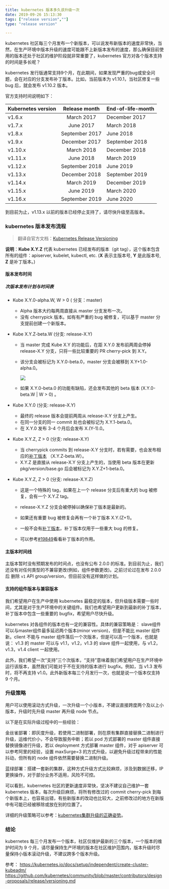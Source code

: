 ```yaml
---
title: kubernetes 版本多久该升级一次
date: 2019-09-26 15:13:30
tags: ["release version",""]
type: "release version"

---
```


kubernetes  社区每三个月发布一个新版本，可以说发布新版本的速度非常快，当然，在生产环境中版本升级的速度可能跟不上新版本发布的速度，那么确保目前使用的版本还处于社区的维护阶段就非常重要了，kubernetes 官方对各个版本支持的时间是多长呢？

kubernetes 发行版通常支持9个月，在此期间，如果发现严重的bug或安全问题，会在对应的分支发布补丁版本。比如，当前版本为 v1.10.1，当社区修复一些 bug 后，就会发布 v1.10.2 版本。

官方支持时间说明如下：

| Kubernetes version | Release month  | End-of-life-month |
| :----------------- | :------------: | :---------------- |
| v1.6.x             |   March 2017   | December 2017     |
| v1.7.x             |   June 2017    | March 2018        |
| v1.8.x             | September 2017 | June 2018         |
| v1.9.x             | December 2017  | September 2018    |
| v1.10.x            |   March 2018   | December 2018     |
| v1.11.x            |   June 2018    | March 2019        |
| v1.12.x            | September 2018 | June 2019         |
| v1.13.x            | December 2018  | September 2019    |
| v1.14.x            |   March 2019   | December 2019     |
| v1.15.x            |   June 2019    | March 2020        |
| v1.16.x            | September 2019 | June 2020         |

到目前为止，v1.13.x 以前的版本已经停止支持了，请尽快升级至高版本。



### kubernetes 版本发布流程

>  翻译自官方文档：[Kubernetes Release Versioning](https://github.com/kubernetes/community/blob/master/contributors/design-proposals/release/versioning.md)

 **说明**：**Kube X.Y.Z** 代表 kubernetes 已经发布的版本（git tag），这个版本包含所有的组件：apiserver, kubelet, kubectl, etc. (**X** 表示主版本号, **Y** 是此版本号, **Z** 是补丁版本。)



#### 版本发布时间

##### 次版本发布计划与时间表

- Kube X.Y.0-alpha.W, W > 0 ( 分支：master)
  - Alpha 版本大约每两周直接从 master 分支发布一次。
  - 没有 cherrypick 版本。如有有严重的 bug 被修复，可以基于 master 分支提前创建一个新版本。

- Kube X.Y.Z-beta.W (分支: release-X.Y)

  - 当 master 完成 Kube X.Y 的功能后，在距 X.Y.0 发布前两周会停掉 release-X.Y 分支，只将一些比较重要的 PR cherry-pick 到 X.Y。

  - 该分支会被标记为  X.Y.0-beta.0，master 分支会被移到  X.Y+1.0-alpha.0。

    ![](http://cdn.tianfeiyu.com/image-20190925195015864.png)

  - 如果 X.Y.0-beta.0 的功能有缺陷，还会发布其他的 beta 版本 (X.Y.0-beta.W | W > 0) 。

- Kube X.Y.0 (分支: release-X.Y)

  - 最终的 release 版本会提前两周从 release-X.Y 分支上产生。
  - 在同一分支的同一 commit  处也会被标记为 X.Y.1-beta.0。
  - 在 X.Y.0 发布 3-4 个月后会发布 X.(Y-1).0。

- Kube X.Y.Z, Z > 0 (分支: release-X.Y)

  - 当 cherrypick commits 到 release-X.Y 分支时，若有需要，也会发布相应的[补丁版本](https://github.com/kubernetes/community/blob/master/contributors/design-proposals/release/versioning.md#patch-releases) （X.Y.Z-beta.W）。
  - X.Y.Z 是直接从 release-X.Y 分支上产生的，当使用 beta 版本在更新 pkg/version/base.go 后会被标记为 X.Y.Z+1-beta.0。

- Kube X.Y.Z, Z > 0 (分支: release-X.Y.Z)

  - 这是一个特殊的 tag，如果在上一个 release 分支后有重大的 bug 被修复，会有一个 X.Y.Z tag。

  - release-X.Y.Z 分支会被停掉以确保补丁版本是最新的。

  - 如果还有重要 bug 被修复会再有一个补丁版本  X.Y.(Z+1)。

  - 一般不会有[补丁版本](https://github.com/kubernetes/community/blob/master/contributors/design-proposals/release/versioning.md#patch-releases)，补丁版本仅用于一些重大 bug 的修复。

  -  可以参考[#19849](https://issues.k8s.io/19849)看看补丁版本的作用。



#### 主版本时间线

主版本暂时没有预期发布的时间点，也没有公布 2.0.0 的标准。到目前为止，我们还没有对任何类型的不兼容更改(例如，组件参数更改)。之前讨论过在发布 2.0.0 后 删除 `v1` API group/version，但目前没有这样做的计划。



#### 支持的组件版本与兼容版本

我们希望用户在生产中使用 kubernetes 最稳定的版本，但升级版本需要一些时间，尤其是对于生产环境中的关键组件。我们也希望用户更新到最新的补丁版本，补丁版本中包含一些重要的 bugfix，希望用户尽快升级。

kubernetes 对各组件的版本也有一定的兼容性。具体的兼容策略是： slave组件可以与master组件最多延迟两个版本(minor version)，但是不能比 master 组件新。client 不能与 master 组件落后一个次版本，但是可以高一个版本，也就是说： v1.3 的 master 可以与 v1.1，v1.2，v1.3 的 slave 组件一起使用，与 v1.2，v1.3，v1.4 client 一起使用。

此外，我们希望一次“支持”三个次版本，“支持”意味着我们希望用户在生产环境中运行该版本，虽然我们可能对于不在支持的版本进行 bugfix。例如，当 v1.3 发布时，将不再支持 v1.0。此外新版本每三个月发行一次，也就是说一个版本仅支持 9 个月。



### 升级策略

用户可以使用滚动方式升级，一次升级一个小版本，不建议直接跨度两个及以上小版本，升级时先升级 master 再升级 node 节点。

以下是在实际升级过程中的一些经验：

金丝雀部署：即灰度升级，若使用二进制部署，则在原有集群直接替换二进制进行升级，运维代价小，不会导致服务中断；若以 pod 方式部署的 master 组件直接替换镜像进行升级，若以 deployment 方式部署 master 组件，对于 apiserver 可以参考阿里的经验，设置 maxSurge=3 的方式升级，以避免升级过程带来的性能抖动，但所有的 node 组件依然需要替换二进制升级。

蓝绿部署：搭建一套新的集群，这种方式升级方式比较麻烦，涉及到数据迁移，IP 更换操作，对于部分业务不适用，风险不可控。



可以看到，kubernetes 社区的更新速度非常快，坚决不建议自己维护一套 kubernetes 版本，每次升级巨麻烦，将所有修改过的 commit cherry-pick 到每个新版本上，也容易出错，有些新版本的改动也比较大，之前修改过的地方在新版中有可能已经被移除或放在别的位置了。

详细的升级策略可以参考：[kubernetes集群升级的正确姿势](https://www.cnblogs.com/gaorong/p/11266629.html)。



### 结论

kubernetes 每三个月发布一个版本，社区仅维护最新的三个版本，一个版本的维护时间为 9 个月，请尽量保持生产环境的版本在社区维护范围内，版本升级时尽量保持小版本滚动升级，不建议跨多个版本升级。


参考：
https://kubernetes.io/docs/setup/independent/create-cluster-kubeadm/
https://github.com/kubernetes/community/blob/master/contributors/design-proposals/release/versioning.md

